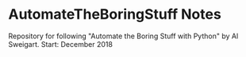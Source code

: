# AutomateTheBoringStuff Notes
Repository for following "Automate the Boring Stuff with Python" by Al Sweigart. 
Start: December 2018
